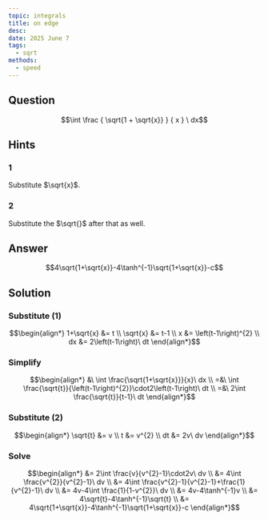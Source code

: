 ```yaml
---
topic: integrals
title: on edge
desc: 
date: 2025 June 7
tags:
  - sqrt
methods:
  - speed
---
```



## Question
```math
\int
  \frac
   { \sqrt{1 + \sqrt{x}} }
    { x }
\ dx
```


## Hints

### 1
Substitute $\sqrt{x}$.

### 2
Substitute the $\sqrt{}$ after that as well.


## Answer
```math
4\sqrt{1+\sqrt{x}}-4\tanh^{-1}\sqrt{1+\sqrt{x}}-c
```


## Solution

### Substitute (1)
```math
\begin{align*}
  1+\sqrt{x} &= t
  \\ \sqrt{x} &= t-1
  \\ x &= \left(t-1\right)^{2}
  \\ dx &= 2\left(t-1\right)\ dt
\end{align*}
```

### Simplify
```math
\begin{align*}
  &\ \int \frac{\sqrt{1+\sqrt{x}}}{x}\ dx
  \\ =&\ \int \frac{\sqrt{t}}{\left(t-1\right)^{2}}\cdot2\left(t-1\right)\ dt
  \\ =&\ 2\int \frac{\sqrt{t}}{t-1}\ dt
\end{align*}
```

### Substitute (2)
```math
\begin{align*}
  \sqrt{t} &= v
  \\ t &= v^{2}
  \\ dt &= 2v\ dv
\end{align*}
```

### Solve
```math
\begin{align*}
  &= 2\int \frac{v}{v^{2}-1}\cdot2v\ dv
  \\ &= 4\int \frac{v^{2}}{v^{2}-1}\ dv
  \\ &= 4\int \frac{v^{2}-1}{v^{2}-1}+\frac{1}{v^{2}-1}\ dv
  \\ &= 4v-4\int \frac{1}{1-v^{2}}\ dv
  \\ &= 4v-4\tanh^{-1}v
  \\ &= 4\sqrt{t}-4\tanh^{-1}\sqrt{t}
  \\ &= 4\sqrt{1+\sqrt{x}}-4\tanh^{-1}\sqrt{1+\sqrt{x}}-c
\end{align*}
```
